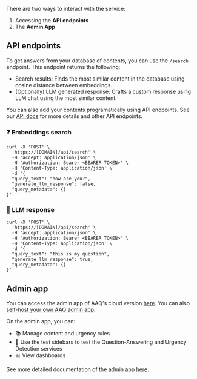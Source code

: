 There are two ways to interact with the service:

1. Accessing the **API endpoints**
2. The **Admin App**

## API endpoints

To get answers from your database of contents, you can use the `/search` endpoint. This endpoint returns the following:

- Search results: Finds the most similar content in the database using cosine distance between embeddings.
- (Optionally) LLM generated response: Crafts a custom response using LLM chat using the most similar content.

You can also add your contents programatically using API endpoints. See our [API docs](https://app.ask-a-question.com/api/redoc) for more details and other API endpoints.

### :question: Embeddings search

```
curl -X 'POST' \
  'https://[DOMAIN]/api/search' \
  -H 'accept: application/json' \
  -H 'Authorization: Bearer <BEARER TOKEN>' \
  -H 'Content-Type: application/json' \
  -d '{
  "query_text": "how are you?",
  "generate_llm_response": false,
  "query_metadata": {}
}'
```

### :robot: LLM response

```
curl -X 'POST' \
  'https://[DOMAIN]/api/search' \
  -H 'accept: application/json' \
  -H 'Authorization: Bearer <BEARER TOKEN>' \
  -H 'Content-Type: application/json' \
  -d '{
  "query_text": "this is my question",
  "generate_llm_response": true,
  "query_metadata": {}
}'
```

## Admin app

You can access the admin app of AAQ's cloud version [here](https://app.ask-a-question.com). You can
also [self-host your own AAQ admin app](http://localhost:8080/deployment/quick-setup/).

On the admin app, you can:

- :books: Manage content and urgency rules
- :test_tube: Use the test sidebars to test the Question-Answering and Urgency Detection services
- :bar_chart: View dashboards

See more detailed documentation of the admin app
[here](http://localhost:8080/components/admin-app/).
